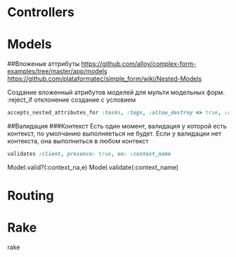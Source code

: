 # Controllers


# Models

##Вложеные аттрибуты 
https://github.com/alloy/complex-form-examples/tree/master/app/models
https://github.com/plataformatec/simple_form/wiki/Nested-Models

Создание вложенный атрибутов моделей для мульти модельных форм. 
:reject_if отклонение создание с условием
```Ruby
accepts_nested_attributes_for :tasks, :tags, :allow_destroy => true, :reject_if => proc { |a| a['name'].blank? }
```

##Валидация
###Контекст
Есть один момент, валидация у которой есть контекст, по умолчанию выполняеться не будет.
Если у валидации нет контекста, она выполниться в любом контекст
```Ruby
validates :client, presence: true, on: :context_name
```
Model.valid?(:context_na,e)
Model.validate(:context_name)



# Routing


# Rake

rake 
